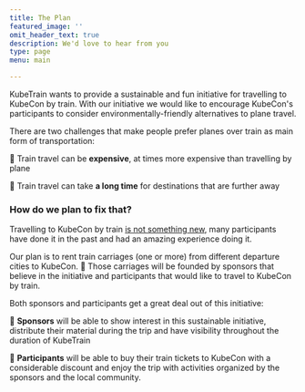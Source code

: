 ```yaml
---
title: The Plan
featured_image: ''
omit_header_text: true
description: We'd love to hear from you
type: page
menu: main

---
```


KubeTrain wants to provide a sustainable and fun initiative for travelling
to KubeCon by train. With our initiative we would like to encourage
KubeCon's participants to consider environmentally-friendly alternatives to
plane travel.

There are two challenges that make people prefer planes over train as main
form of transportation:

💸 Train travel can be **expensive**, at times more expensive than
travelling by plane

🥱 Train travel can take **a long time** for destinations that are further
away

### How do we plan to fix that?

Travelling to KubeCon by train [is not something
new](https://twitter.com/search?q=kubecon%20train&src=typed_query&f=live),
many participants have done it in the past and had an amazing experience
doing it.

Our plan is to rent train carriages (one or more) from different
departure cities to KubeCon. 🚝 Those carriages will be founded by
sponsors that believe in the initiative and participants that would like
to travel to KubeCon by train.

Both sponsors and participants get a great deal out of this initiative:

📌 **Sponsors** will be able to show interest in this sustainable
initiative, distribute their material during the trip and have visibility
throughout the duration of KubeTrain

🙋 **Participants** will be able to buy their train tickets to KubeCon
with a considerable discount and enjoy the trip with activities organized
by the sponsors and the local community.

